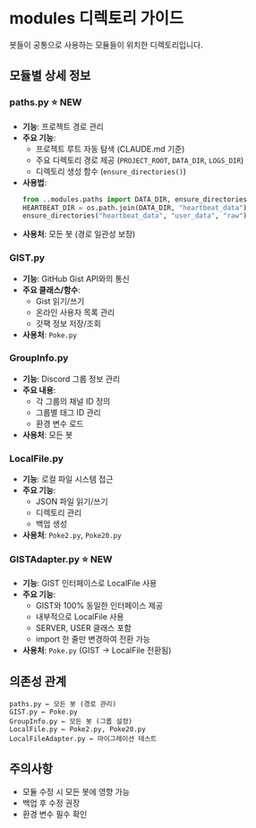 # modules 디렉토리 가이드

봇들이 공통으로 사용하는 모듈들이 위치한 디렉토리입니다.

## 모듈별 상세 정보

### paths.py ⭐ NEW
- **기능**: 프로젝트 경로 관리
- **주요 기능**:
  - 프로젝트 루트 자동 탐색 (CLAUDE.md 기준)
  - 주요 디렉토리 경로 제공 (`PROJECT_ROOT`, `DATA_DIR`, `LOGS_DIR`)
  - 디렉토리 생성 함수 (`ensure_directories()`)
- **사용법**:
  ```python
  from ..modules.paths import DATA_DIR, ensure_directories
  HEARTBEAT_DIR = os.path.join(DATA_DIR, "heartbeat_data")
  ensure_directories("heartbeat_data", "user_data", "raw")
  ```
- **사용처**: 모든 봇 (경로 일관성 보장)

### GIST.py
- **기능**: GitHub Gist API와의 통신
- **주요 클래스/함수**:
  - Gist 읽기/쓰기
  - 온라인 사용자 목록 관리
  - 갓팩 정보 저장/조회
- **사용처**: `Poke.py`

### GroupInfo.py
- **기능**: Discord 그룹 정보 관리
- **주요 내용**:
  - 각 그룹의 채널 ID 정의
  - 그룹별 태그 ID 관리
  - 환경 변수 로드
- **사용처**: 모든 봇

### LocalFile.py
- **기능**: 로컬 파일 시스템 접근
- **주요 기능**:
  - JSON 파일 읽기/쓰기
  - 디렉토리 관리
  - 백업 생성
- **사용처**: `Poke2.py`, `Poke20.py`

### GISTAdapter.py ⭐ NEW
- **기능**: GIST 인터페이스로 LocalFile 사용
- **주요 기능**:
  - GIST와 100% 동일한 인터페이스 제공
  - 내부적으로 LocalFile 사용
  - SERVER, USER 클래스 포함
  - import 한 줄만 변경하여 전환 가능
- **사용처**: `Poke.py` (GIST → LocalFile 전환됨)

## 의존성 관계
```
paths.py ← 모든 봇 (경로 관리)
GIST.py ← Poke.py
GroupInfo.py ← 모든 봇 (그룹 설정)
LocalFile.py ← Poke2.py, Poke20.py
LocalFileAdapter.py ← 마이그레이션 테스트
```

## 주의사항
- 모듈 수정 시 모든 봇에 영향 가능
- 백업 후 수정 권장
- 환경 변수 필수 확인